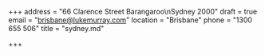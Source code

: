 +++
address = "66 Clarence Street Barangaroo\nSydney 2000"
draft = true
email = "brisbane@lukemurray.com"
location = "Brisbane"
phone = "1300 655 506"
title = "sydney.md"

+++
